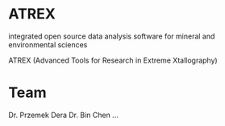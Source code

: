 # ATREX

integrated open source data analysis software for mineral and environmental sciences 

ATREX (Advanced Tools for Research in Extreme Xtallography)

# Team

Dr. Przemek Dera
Dr. Bin Chen
...

